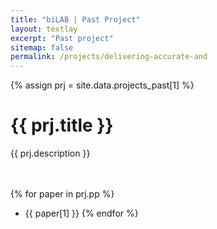 ```yaml
---
title: "biLAB | Past Project"
layout: textlay
excerpt: "Past project"
sitemap: false
permalink: /projects/delivering-accurate-and
---
```


{% assign prj = site.data.projects_past[1] %}
# {{ prj.title }}
{{ prj.description }}  
<br><br>

{% for paper in prj.pp %}
* {{ paper[1] }}
{% endfor %}
